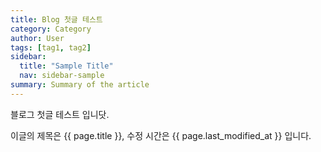```yaml
---
title: Blog 첫글 테스트
category: Category
author: User
tags: [tag1, tag2]
sidebar:
  title: "Sample Title"
  nav: sidebar-sample
summary: Summary of the article
---
```


블로그 첫글 테스트 입니닷.

이글의 제목은 {{ page.title }}, 수정 시간은 {{ page.last_modified_at }} 입니다.